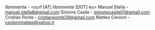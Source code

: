 libremente - <surf [AT] libremente [DOT] eu>
Manuel Stella - <manuel.stella8@gmail.com>
Simone Casile - <simonecasile01@gmail.com>
Cristian Ponte - <cristianponte29@gmail.com>
Matteo Ceoloni - <ceolonimatteo@yahoo.it>
